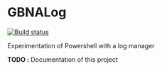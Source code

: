 # GBNALog

[![Build status](https://ci.appveyor.com/api/projects/status/02eby9l3jo14mud5?svg=true)](https://ci.appveyor.com/project/fjousongbna/gbnalog)

Experimentation of Powershell with a log manager

__TODO :__ Documentation of this project
